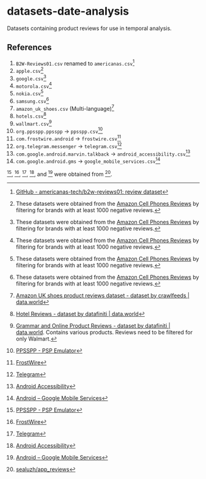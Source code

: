 # datasets-date-analysis
Datasets containing product reviews for use in temporal analysis.

## References

1. `B2W-Reviews01.csv` renamed to `americanas.csv`[^1]
2. `apple.csv`[^2]
3. `google.csv`[^2]
4. `motorola.csv`[^2]
5. `nokia.csv`[^2]
6. `samsung.csv`[^2]
7. `amazon_uk_shoes.csv` (Multi-language)[^3]
8. `hotels.csv`[^4]
9. `wallmart.csv`[^5]
10. `org.ppsspp.ppsspp` → `ppsspp.csv`[^6]
11. `com.frostwire.android` → `frostwire.csv`[^7]
12. `org.telegram.messenger` → `telegram.csv`[^8]
13. `com.google.android.marvin.talkback` → `android_accessibility.csv`[^9]
14. `com.google.android.gms` → `google_mobile_services.csv`[^10]

[^6], [^7], [^8], [^9], and [^10] were obtained from [^11].

[^1]: [GitHub - americanas-tech/b2w-reviews01: review dataset](https://github.com/americanas-tech/b2w-reviews01)

[^2]: These datasets were obtained from the [Amazon Cell Phones Reviews](https://www.kaggle.com/datasets/grikomsn/amazon-cell-phones-reviews?resource=download) by filtering for brands with at least 1000 negative reviews.

[^3]: [Amazon UK shoes product reviews dataset - dataset by crawlfeeds | data.world](https://data.world/crawlfeeds/amazon-uk-shoes-product-reviews-dataset)

[^4]: [Hotel Reviews - dataset by datafiniti | data.world](https://data.world/datafiniti/hotel-reviews)

[^5]: [Grammar and Online Product Reviews - dataset by datafiniti | data.world](https://data.world/datafiniti/grammar-and-online-product-reviews). Contains various products. Reviews need to be filtered for only Walmart.

[^6]: [PPSSPP - PSP Emulator](https://play.google.com/store/apps/details?id=org.ppsspp.ppsspp&hl=pt_BR&pli=1)

[^7]: [FrostWire](https://www.frostwire.com/)

[^8]: [Telegram](https://play.google.com/store/apps/details?id=org.telegram.messenger&hl=pt_BR)

[^9]: [Android Accessibility](https://play.google.com/store/apps/details?id=com.google.android.marvin.talkback&hl=pt_BR)

[^10]: [Android – Google Mobile Services](https://www.android.com/gms/)

[^11]: [sealuzh/app_reviews](https://huggingface.co/datasets/sealuzh/app_reviews)